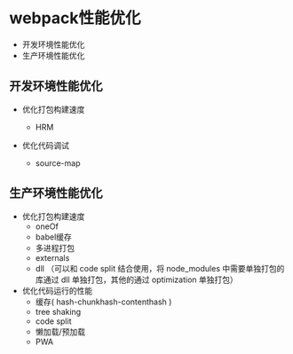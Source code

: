 # webpack性能优化
* 开发环境性能优化
* 生产环境性能优化

## 开发环境性能优化
* 优化打包构建速度
    * HRM

* 优化代码调试
    * source-map

## 生产环境性能优化
* 优化打包构建速度
    * oneOf
    * babel缓存
    * 多进程打包
    * externals
    * dll （可以和 code split 结合使用，将 node_modules 中需要单独打包的库通过 dll 单独打包，其他的通过 optimization 单独打包）
* 优化代码运行的性能
    * 缓存( hash-chunkhash-contenthash )
    * tree shaking
    * code split
    * 懒加载/预加载
    * PWA
    